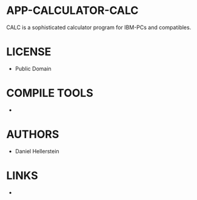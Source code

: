 # APP-CALCULATOR-CALC
CALC is a sophisticated calculator program for IBM-PCs and compatibles.

LICENSE
===============
* Public Domain

COMPILE TOOLS
===============
* 
 
AUTHORS
===============
* Daniel Hellerstein

LINKS
===============
* 
